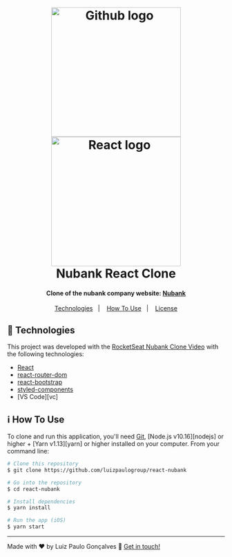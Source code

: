 <h1 align="center">
    <img alt="Github logo" width="300px" height="300px" src="https://github.com/luizpaulogroup/react-native-github/blob/master/src/Gif/github.png">
    <img alt="React logo" width="300px" height="300px" src="https://github.com/luizpaulogroup/react-native-github/blob/master/src/Gif/react.png" />
    <br>
    Nubank React Clone
</h1>

<h4 align="center">Clone of the nubank company website: <a href="https://nubank.com.br/">Nubank</a>
</h4>
<p align="center">
  <a href="#rocket-technologies">Technologies</a>&nbsp;&nbsp;&nbsp;|&nbsp;&nbsp;&nbsp;
  <a href="#information_source-how-to-use">How To Use</a>&nbsp;&nbsp;&nbsp;|&nbsp;&nbsp;&nbsp;
  <a href="#memo-license">License</a>
</p>

## :rocket: Technologies

This project was developed with the [RocketSeat Nubank Clone Video](https://youtu.be/DDm0M_rZLJo) with the following technologies:

-  [React](https://pt-br.reactjs.org/)
-  [react-router-dom](https://reacttraining.com/react-router/web/guides/quick-start)
-  [react-bootstrap](https://react-bootstrap.netlify.app/)
-  [styled-components](https://www.styled-components.com/)
-  [VS Code][vc]

## :information_source: How To Use

To clone and run this application, you'll need [Git](https://git-scm.com), [Node.js v10.16][nodejs] or higher + [Yarn v1.13][yarn] or higher installed on your computer. From your command line:

```bash
# Clone this repository
$ git clone https://github.com/luizpaulogroup/react-nubank

# Go into the repository
$ cd react-nubank

# Install dependencies
$ yarn install

# Run the app (iOS)
$ yarn start

```

---

Made with ♥ by Luiz Paulo Gonçalves :wave: [Get in touch!](https://www.linkedin.com/in/luiz-paulo/)